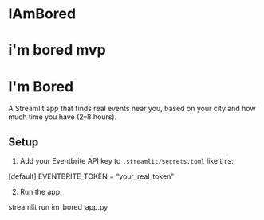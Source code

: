 # IAmBored
# i'm bored mvp

# I'm Bored

A Streamlit app that finds real events near you, based on your city and how much time you have (2–8 hours).

## Setup

1. Add your Eventbrite API key to `.streamlit/secrets.toml` like this:

[default]
EVENTBRITE_TOKEN = “your_real_token”

2. Run the app:

streamlit run im_bored_app.py

